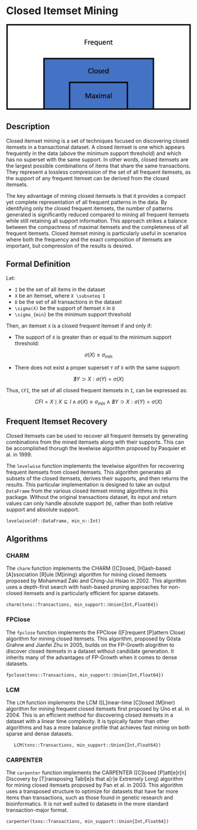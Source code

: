 # Closed Itemset Mining

![Diagram showing maximal itemsets as a subset of closed itemsets which are a subset of frequent itemsets](assets/closed.png)
## Description

Closed itemset mining is a set of techniques focused on discovering closed itemsets in a transactional dataset. A closed itemset is one which appears frequently in the data (above the minimum support threshold) and which has no superset with the same support. In other words, closed itemsets are the largest possible combinations of items that share the same transactions. They represent a lossless compression of the set of all frequent itemsets, as the support of any frequent itemset can be derived from the closed itemsets. 

The key advantage of mining closed itemsets is that it provides a compact yet complete representation of all frequent patterns in the data. By identifying only the closed frequent itemsets, the number of patterns generated is significantly reduced compared to mining all frequent itemsets while still retaining all support information. This approach strikes a balance between the compactness of maximal itemsets and the completeness of all frequent itemsets. Closed itemset mining is particularly useful in scenarios where both the frequency and the exact composition of itemsets are important, but compression of the results is desired.

## Formal Definition
Let:
- ``I`` be the set of all items in the dataset
- ``X`` be an itemset, where ``X \subseteq I``
- ``D`` be the set of all transactions in the dataset
- ``\sigma(X)`` be the support of itemset ``X`` in ``D``
- ``\sigma_{min}`` be the minimum support threshold

Then, an itemset ``X`` is a closed frequent itemset if and only if:

- The support of ``X`` is greater than or equal to the minimum support threshold:
```math
\sigma(X) \geq \sigma_{min}
```
- There does not exist a proper superset ``Y`` of ``X`` with the same support: 
```math
\nexists Y \supset X : \sigma(Y) = \sigma(X)
```

Thus, ``CFI``, the set of all closed frequent itemsets in ``I``, can be expressed as:

```math
CFI = {X \mid X \subseteq I \wedge \sigma(X) \geq \sigma_{min} \wedge \nexists Y \supset X : \sigma(Y) = \sigma(X)}
```

## Frequent Itemset Recovery

Closed itemsets can be used to recover all frequent itemsets by generating combinations from the mined itemsets along with their supports. This can be accomplished thorugh the levelwise algorithm proposed by Pasquier et al. in 1999.


The `levelwise` function implements the levelwise algorithm for recovering frequent itemsets from closed itemsets. This algorithm generates all subsets of the closed itemsets, derives their supports, and then returns the results. This particular implementation is designed to take an output `DataFrame` from the various closed itemset mining algorithms in this package. Without the original transactions dataset, its input and return values can only handle absolute support (`N`), rather than both relative support and absolute support.

```@docs
levelwise(df::DataFrame, min_n::Int)
```
## Algorithms

### CHARM
The `charm` function implements the CHARM ([C]losed, [H]ash-based [A]ssociation [R]ule [M]ining) algorithm for mining closed itemsets proposed by Mohammad Zaki and Ching-Jui Hsiao in 2002. This algorithm uses a depth-first search with hash-based pruning approaches for non-closed itemsets and is particularly efficient for sparse datasets.

```@docs
charm(txns::Transactions, min_support::Union{Int,Float64})
```

### FPClose
The `fpclose` function implements the FPClose ([F]requent [P]attern Close) algorithm for mining closed itemsets. This algorithm, proposed by Gösta Grahne and Jianfei Zhu in 2005, builds on the FP-Growth alogrithm to discover closed itemsets in a dataset without candidate generation. It inherits many of the advantages of FP-Growth when it comes to dense datasets.

```@docs
fpclose(txns::Transactions, min_support::Union{Int,Float64})
```

### LCM
The `LCM` function implements the LCM ([L]inear-time [C]losed [M]iner) algorithm for mining frequent closed itemsets first proposed by Uno et al. in 2004. This is an efficient method for discovering closed itemsets in a dataset with a linear time complexity. It is typically faster than other algorithms and has a more balance profile that achieves fast mining on both sparse and dense datasets.

```@docs
   LCM(txns::Transactions, min_support::Union{Int,Float64})
```

### CARPENTER
The `carpenter` function implements the CARPENTER ([C]losed [P]att[e]r[n] Discovery by [T]ransposing Tabl[e]s that a[r]e Extremely Long) algorithm for mining closed itemsets proposed by Pan et al. in 2003. This algorithm uses a transposed structure to optimize for datasets that have far more items than transactions, such as those found in genetic research and bioinformatics. It is not well suited to datasets in the more standard transaction-major format.

```@docs
carpenter(txns::Transactions, min_support::Union{Int,Float64})
```